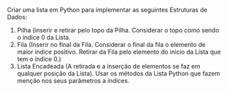 Criar uma lista em Python para implementar as seguintes Estruturas de Dados:
1) Pilha (inserir e retirar pelo topo da Pilha. Considerar o topo como sendo o índice 0 da Lista.
2) Fila (Inserir no final da Fila. Considerar o final da fila o elemento de maior índice positivo. Retirar da Fila pelo elemento do inicio da Lista que tem o índice 0.)
3) Lista Encadeada (A retirada e a inserção de elementos se faz em qualquer posição da Lista). Usar os métodos da Lista Python que fazem menção nos seus parâmetros a índices.